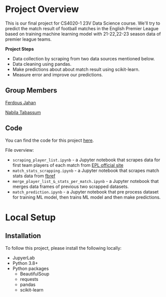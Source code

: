 # Project Overview

This is our final project for CS4020-1 23V Data Science course. We'll try to predict the match result of football matches in the English Premier League based on training machine learning model with 21-22,22-23 season data of premier league teams.  

**Project Steps**
 
* Data collection by scraping from two data sources mentioned below.
* Data cleaning using pandas.
* Make predictions about about match result using scikit-learn.
* Measure error and improve our predictions.


## Group Members

[Ferdous Jahan](ferdousjahan2@gmail.com)

[Nabila Tabassum](nabilatabassum147@gmail.com)
## Code

You can find the code for this project [here](https://github.com/Ferdous-Jahan/CS4020-1_23V_Data_Science_Project).

File overview:

* `scraping_player_list.ipynb` - a Jupyter notebook that scrapes data for first team players of each match from [EPL official site](https://www.premierleague.com)
* `match_stats_scrapping.ipynb` - a Jupyter notebook that scrapes match stats data from [fbref](https://fbref.com/en/)
* `merge_player_list_&_stats_per_match.ipynb` - a Jupyter notebook that merges data frames of previous two scrapped datasets.
* `match_prediction.ipynb` - a Jupyter notebook that pre process dataset for training ML model, then trains ML model and then make predictions.

# Local Setup

## Installation

To follow this project, please install the following locally:

* JupyerLab
* Python 3.8+
* Python packages
    * BeautifulSoup
    * requests
    * pandas
    * scikit-learn
